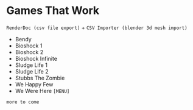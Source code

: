 # Games That Work
`RenderDoc (csv file export)` + `CSV Importer (blender 3d mesh import)`
- Bendy
- Bioshock 1
- Bioshock 2
- Bioshock Infinite
- Sludge Life 1
- Sludge Life 2
- Stubbs The Zombie
- We Happy Few
- We Were Here `[MENU]`

`more to come`
